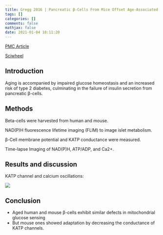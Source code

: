 ```yaml
---
title: Gregg 2016 | Pancreatic β-Cells From Mice Offset Age-Associated Mitochondrial Deficiency With Reduced KATP Channel Activity
tags: []
categories: []
comments: false
mathjax: false
date: 2021-01-04 18:11:20
---
```


[PMC Article](https://www.ncbi.nlm.nih.gov/pmc/articles/PMC5001174/)

[Sciwheel](https://sciwheel.com/work/#/items/6706100/)

<!-- more -->

## Introduction

Aging is accompanied by impaired glucose homeostasis and an increased risk of type 2 diabetes, culminating in the failure of insulin secretion from pancreatic β-cells.

## Methods

Beta-cells were harvested from human and mouse.

NAD(P)H fluorescence lifetime imaging (FLIM) to image islet metabolism.

β-Cell membrane potential and KATP conductance were measured.

Time-lapse Imaging of NAD(P)H, ATP/ADP, and Ca2+.

## Results and discussion

KATP channel and calcium oscillations:

![](https://user-images.githubusercontent.com/40054455/103525678-9bd14980-4eba-11eb-80d2-3710f527e3c3.png)


## Conclusion

- Aged human and mouse β-cells exhibit similar defects in mitochondrial glucose sensing
- But mouse ones showed adaptation by decreasing the conductance of KATP channels.

